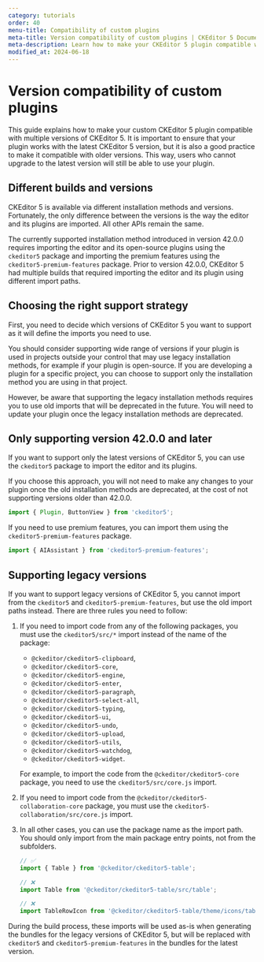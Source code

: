 ```yaml
---
category: tutorials
order: 40
menu-title: Compatibility of custom plugins
meta-title: Version compatibility of custom plugins | CKEditor 5 Documentation
meta-description: Learn how to make your CKEditor 5 plugin compatible with multiple versions of CKEditor 5.
modified_at: 2024-06-18
---
```


# Version compatibility of custom plugins

This guide explains how to make your custom CKEditor&nbsp;5 plugin compatible with multiple versions of CKEditor&nbsp;5. It is important to ensure that your plugin works with the latest CKEditor&nbsp;5 version, but it is also a good practice to make it compatible with older versions. This way, users who cannot upgrade to the latest version will still be able to use your plugin.

## Different builds and versions

CKEditor&nbsp;5 is available via different installation methods and versions. Fortunately, the only difference between the versions is the way the editor and its plugins are imported. All other APIs remain the same.

The currently supported installation method introduced in version 42.0.0 requires importing the editor and its open-source plugins using the `ckeditor5` package and importing the premium features using the `ckeditor5-premium-features` package. Prior to version 42.0.0, CKEditor&nbsp;5 had multiple builds that required importing the editor and its plugin using different import paths.

## Choosing the right support strategy

First, you need to decide which versions of CKEditor&nbsp;5 you want to support as it will define the imports you need to use.

You should consider supporting wide range of versions if your plugin is used in projects outside your control that may use legacy installation methods, for example if your plugin is open-source. If you are developing a plugin for a specific project, you can choose to support only the installation method you are using in that project.

However, be aware that supporting the legacy installation methods requires you to use old imports that will be deprecated in the future. You will need to update your plugin once the legacy installation methods are deprecated.

## Only supporting version 42.0.0 and later

If you want to support only the latest versions of CKEditor&nbsp;5, you can use the `ckeditor5` package to import the editor and its plugins.

If you choose this approach, you will not need to make any changes to your plugin once the old installation methods are deprecated, at the cost of not supporting versions older than 42.0.0.

```js
import { Plugin, ButtonView } from 'ckeditor5';
```

If you need to use premium features, you can import them using the `ckeditor5-premium-features` package.

```js
import { AIAssistant } from 'ckeditor5-premium-features';
```

## Supporting legacy versions

If you want to support legacy versions of CKEditor&nbsp;5, you cannot import from the `ckeditor5` and `ckeditor5-premium-features`, but use the old import paths instead. There are three rules you need to follow:

1. If you need to import code from any of the following packages, you must use the `ckeditor5/src/*` import instead of the name of the package:
	 * `@ckeditor/ckeditor5-clipboard`,
	 * `@ckeditor/ckeditor5-core`,
	 * `@ckeditor/ckeditor5-engine`,
	 * `@ckeditor/ckeditor5-enter`,
	 * `@ckeditor/ckeditor5-paragraph`,
	 * `@ckeditor/ckeditor5-select-all`,
	 * `@ckeditor/ckeditor5-typing`,
	 * `@ckeditor/ckeditor5-ui`,
	 * `@ckeditor/ckeditor5-undo`,
	 * `@ckeditor/ckeditor5-upload`,
	 * `@ckeditor/ckeditor5-utils`,
	 * `@ckeditor/ckeditor5-watchdog`,
	 * `@ckeditor/ckeditor5-widget`.

	 For example, to import the code from the `@ckeditor/ckeditor5-core` package, you need to use the `ckeditor5/src/core.js` import.

2. If you need to import code from the `@ckeditor/ckeditor5-collaboration-core` package, you must use the `ckeditor5-collaboration/src/core.js` import.

3. In all other cases, you can use the package name as the import path. You should only import from the main package entry points, not from the subfolders.

	 ```js
	 // ✅
	 import { Table } from '@ckeditor/ckeditor5-table';

	 // ❌
	 import Table from '@ckeditor/ckeditor5-table/src/table';

	 // ❌
	 import TableRowIcon from '@ckeditor/ckeditor5-table/theme/icons/table-row.svg';
	 ```

During the build process, these imports will be used as-is when generating the bundles for the legacy versions of CKEditor&nbsp;5, but will be replaced with `ckeditor5` and `ckeditor5-premium-features` in the bundles for the latest version.
